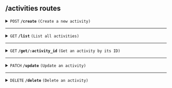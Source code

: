 ## /activities routes

<details>
<summary><code>POST</code> <code><b>/create</b></code> <code>(Create a new activity)</code></summary>

##### Headers

> | key           | value          | description   |
> | ------------- | -------------- | ------------- |
> | Authorization | `Bearer token` | The JWT token |

##### Body (application/form-data)

> | key               | required | data type | description                          |
> | ----------------- | -------- | --------- | ------------------------------------ |
> | on_sale_date      | true     | string    | Date when tickets go on sale (YYYY-MM-DD) |
> | start_time        | true     | string    | Start time of the activity (ISO 8601) |
> | end_time          | true     | string    | End time of the activity (ISO 8601)   |
> | title             | true     | string    | Title of the activity                |
> | content           | false    | string    | Description or content of the activity |
> | cover_img         | false    | file    | file of the cover image               |
> | price_level_img   | false    | file    | file of the price level image         |
> | arena_id          | true     | string    | UUID of the arena hosting the activity |

##### Responses

> | http code | content-type       | response                                               |
> | --------- | ------------------ | ------------------------------------------------------ |
> | `201`     | `application/json` | `{"message": "Activity created successfully", ...}`    |
> | `400`     | `application/json` | `{"error": "Invalid request data"}`                    |
> | `500`     | `application/json` | `{"error": "Internal server error"}`                   |

</details>

---

<details>
<summary><code>GET</code> <code><b>/list</b></code> <code>(List all activities)</code></summary>

##### Query Parameters

> | key      | required | data type | description                         |
> | -------- | -------- | --------- | ----------------------------------- |
> | arena_id | false    | string    | Filter activities by arena UUID     |

##### Responses

> | http code | content-type       | response                                               |
> | --------- | ------------------ | ------------------------------------------------------ |
> | `200`     | `application/json` | `{"activities": [ ... ]}`                              |
> | `404`     | `application/json` | `{"error": "No activities found"}`                     |
> | `500`     | `application/json` | `{"error": "Internal server error"}`                   |

</details>

---

<details>
<summary><code>GET</code> <code><b>/get/:activity_id</b></code> <code>(Get an activity by its ID)</code></summary>

##### Path Parameters

> | key          | required | data type | description                     |
> | ------------ | -------- | --------- | ------------------------------- |
> | activity_id  | true     | string    | UUID of the activity to retrieve |

##### Responses

> | http code | content-type       | response                                                   |
> | --------- | ------------------ | --------------------------------------------------------- |
> | `200`     | `application/json` | `{"_id": "...", "title": "...", "start_time": "...", ...}` |
> | `404`     | `application/json` | `{"error": "Activity not found"}`                         |
> | `500`     | `application/json` | `{"error": "Internal server error"}`                      |

</details>

---

<details>
<summary><code>PATCH</code> <code><b>/update</b></code> <code>(Update an activity)</code></summary>

##### Headers

> | key           | value          | description   |
> | ------------- | -------------- | ------------- |
> | Authorization | `Bearer token` | The JWT token |

##### Body (application/form-data)

> | key               | required | data type | description                          |
> | ----------------- | -------- | --------- | ------------------------------------ |
> | activity_id       | true     | string    | UUID of the activity to update      |
> | on_sale_date      | false    | string    | Updated on-sale date (YYYY-MM-DD)   |
> | start_time        | false    | string    | Updated start time (ISO 8601)       |
> | end_time          | false    | string    | Updated end time (ISO 8601)         |
> | title             | false    | string    | Updated title of the activity       |
> | content           | false    | string    | Updated content of the activity     |
> | cover_img         | false    | file    | Updated file of the cover image      |
> | price_level_img   | false    | file    | Updated file of the price level image|
> | arena_id          | false    | string    | Updated UUID of the arena hosting the activity |

##### Responses

> | http code | content-type       | response                                               |
> | --------- | ------------------ | ------------------------------------------------------ |
> | `200`     | `application/json` | `{"message": "Activity updated successfully", ...}`    |
> | `404`     | `application/json` | `{"error": "Activity not found"}`                      |
> | `500`     | `application/json` | `{"error": "Internal server error"}`                   |

</details>

---

<details>
<summary><code>DELETE</code> <code><b>/delete</b></code> <code>(Delete an activity)</code></summary>

##### Headers

> | key           | value          | description   |
> | ------------- | -------------- | ------------- |
> | Authorization | `Bearer token` | The JWT token |

##### Body (application/json or application/x-www-form-urlencoded)

> | key          | required | data type | description                   |
> | ------------ | -------- | --------- | ----------------------------- |
> | activity_id  | true     | string    | UUID of the activity to delete|

##### Responses

> | http code | content-type       | response                                               |
> | --------- | ------------------ | ------------------------------------------------------ |
> | `200`     | `application/json` | `{"message": "Activity deleted successfully"}`         |
> | `404`     | `application/json` | `{"error": "Activity not found"}`                      |
> | `500`     | `application/json` | `{"error": "Internal server error"}`                   |

</details>
